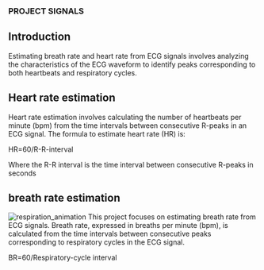 ### PROJECT SIGNALS

## Introduction
Estimating breath rate and heart rate from ECG signals involves analyzing the characteristics of the ECG waveform to identify peaks corresponding to both heartbeats and respiratory cycles. 

## Heart rate estimation
Heart rate estimation involves calculating the number of heartbeats per minute (bpm) from the time intervals between consecutive R-peaks in an ECG signal. The formula to estimate heart rate (HR) is:

HR=60/R-R-interval

Where the R-R interval is the time interval between consecutive R-peaks in seconds

## breath rate estimation
![respiration_animation](https://github.com/BiradarScripts/project_signals/assets/119810773/877c953d-ec92-4309-aa50-a80cc69da806)
This project focuses on estimating breath rate from ECG signals. Breath rate, expressed in breaths per minute (bpm), is calculated from the time intervals between consecutive peaks corresponding to respiratory cycles in the ECG signal.

BR=60/Respiratory-cycle interval

